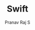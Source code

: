 ---
title: "Swift"
github: https://github.com/pranavrajs/swift/
demo: http://pranavrajs.github.io/swift/
author: Pranav Raj S
ssg:
  - Jekyll
cms:
  - No Cms
---